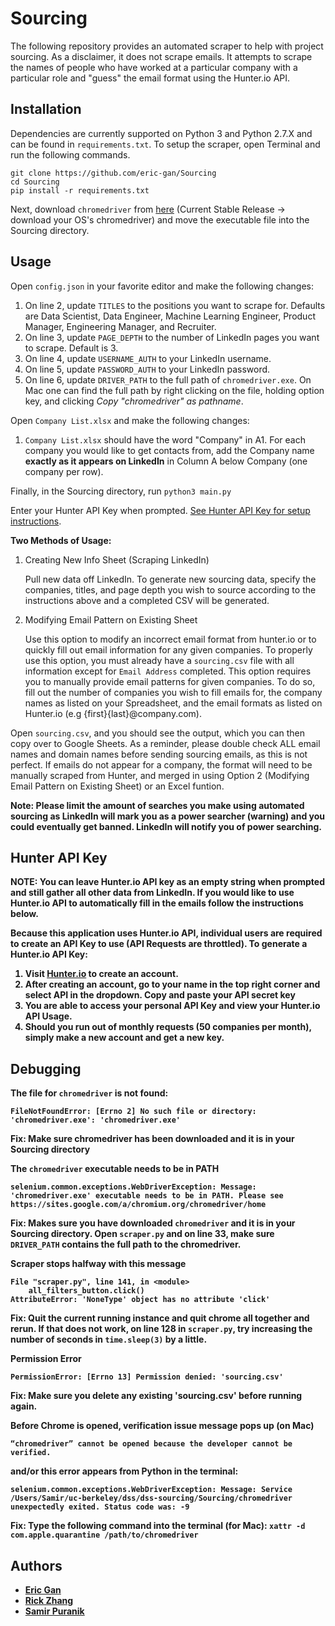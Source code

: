 # Sourcing
The following repository provides an automated scraper to help with project sourcing. As a disclaimer, it does not scrape emails. It attempts to scrape the names of people who have worked at a particular company with a particular role and "guess" the email format using the Hunter.io API.

## Installation
Dependencies are currently supported on Python 3 and Python 2.7.X and can be found in `requirements.txt`.
To setup the scraper, open Terminal and run the following commands.
```
git clone https://github.com/eric-gan/Sourcing
cd Sourcing
pip install -r requirements.txt
```

Next, download `chromedriver` from [here](https://chromedriver.chromium.org/) (Current Stable Release -> download your OS's chromedriver) and move the executable file into the Sourcing directory.

## Usage
Open `config.json` in your favorite editor and make the following changes:
1. On line 2, update `TITLES` to the positions you want to scrape for. Defaults are Data Scientist, Data Engineer, Machine Learning Engineer, Product Manager, Engineering Manager, and Recruiter.
2. On line 3, update `PAGE_DEPTH` to the number of LinkedIn pages you want to scrape. Default is 3.
3. On line 4, update `USERNAME_AUTH` to your LinkedIn username.
4. On line 5, update `PASSWORD_AUTH` to your LinkedIn password.
5. On line 6, update `DRIVER_PATH` to the full path of `chromedriver.exe`. On Mac one can find the full path by right clicking on the file, holding option key, and clicking *Copy "chromedriver" as pathname*.

Open `Company List.xlsx` and make the following changes:
1. `Company List.xlsx` should have the word "Company" in A1. For each company you would like to get contacts from, add the Company name **exactly as it appears on LinkedIn** in Column A below Company (one company per row).

Finally, in the Sourcing directory, run `python3 main.py`

Enter your Hunter API Key when prompted. [See Hunter API Key for setup instructions](#hunter-api-key).

<strong>Two Methods of Usage:</strong>
1. Creating New Info Sheet (Scraping LinkedIn)

   Pull new data off LinkedIn. To generate new sourcing data, specify the companies, titles, and page depth you wish to source according to the instructions above and a completed CSV will be generated.
2. Modifying Email Pattern on Existing Sheet

   Use this option to modify an incorrect email format from hunter.io or to quickly fill out email information for any given companies. To properly use this option, you must already have a `sourcing.csv` file with all information except for `Email Address` completed. This option requires you to manually provide email patterns for given companies. To do so, fill out the number of companies you wish to fill emails for, the company names as listed on your Spreadsheet, and the email formats as listed on Hunter.io (e.g {first}{last}@company.com).

Open `sourcing.csv`, and you should see the output, which you can then copy over to Google Sheets. As a reminder, please double check ALL email names and domain names before sending sourcing emails, as this is not perfect. If emails do not appear for a company, the format will need to be manually scraped from Hunter, and merged in using Option 2 (Modifying Email Pattern on Existing Sheet) or an Excel funtion.

<strong> Note: Please limit the amount of searches you make using automated sourcing as LinkedIn will mark you as a power searcher (warning) and you could eventually get banned. LinkedIn will notify you of power searching. <strong>

## Hunter API Key
NOTE: You can leave Hunter.io API key as an empty string when prompted and still gather all other data from LinkedIn. If you would like to use Hunter.io API to automatically fill in the emails follow the instructions below.

Because this application uses Hunter.io API, individual users are required to create an API Key to use (API Requests are throttled). To generate a Hunter.io API Key:
1. Visit [Hunter.io](https://hunter.io) to create an account. 
2. After creating an account, go to your name in the top right corner and select API in the dropdown. Copy and paste your API secret key
3. You are able to access your personal API Key and view your Hunter.io API Usage.
4. Should you run out of monthly requests (50 companies per month), simply make a new account and get a new key.

## Debugging
The file for `chromedriver` is not found:

```
FileNotFoundError: [Errno 2] No such file or directory: 'chromedriver.exe': 'chromedriver.exe'
```

Fix: Make sure chromedriver has been downloaded and it is in your Sourcing directory

The `chromedriver` executable needs to be in PATH
```
selenium.common.exceptions.WebDriverException: Message: 'chromedriver.exe' executable needs to be in PATH. Please see https://sites.google.com/a/chromium.org/chromedriver/home
```

Fix: Makes sure you have downloaded `chromedriver` and it is in your Sourcing directory. Open `scraper.py` and on line 33, make sure `DRIVER_PATH` contains the full path to the chromedriver.


Scraper stops halfway with this message
```
File "scraper.py", line 141, in <module>
    all_filters_button.click()
AttributeError: 'NoneType' object has no attribute 'click'
```
Fix: Quit the current running instance and **quit chrome** all together and rerun. If that does not work, on line 128 in `scraper.py`, try increasing the number of seconds in `time.sleep(3)` by a little.


Permission Error
```
PermissionError: [Errno 13] Permission denied: 'sourcing.csv'
```
Fix: Make sure you delete any existing 'sourcing.csv' before running again.


Before Chrome is opened, verification issue message pops up (on Mac)
```
“chromedriver” cannot be opened because the developer cannot be verified.
```

and/or this error appears from Python in the terminal:
```
selenium.common.exceptions.WebDriverException: Message: Service /Users/Samir/uc-berkeley/dss/dss-sourcing/Sourcing/chromedriver unexpectedly exited. Status code was: -9
```

Fix:
Type the following command into the terminal (for Mac):
`xattr -d com.apple.quarantine /path/to/chromedriver`


## Authors
* [Eric Gan](https://github.com/eric-gan)
* [Rick Zhang](https://github.com/wsxdrorange)
* [Samir Puranik](https://github.com/samir-puranik)
